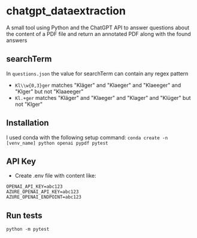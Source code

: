 # chatgpt_dataextraction
A small tool using Python and the ChatGPT API to answer questions about the content of a PDF file
and return an annotated PDF along with the found answers

## searchTerm 
In ```questions.json``` the value for searchTerm can contain any regex pattern
- ```Kl\\w{0,3}ger``` matches "Kläger" and "Klaeger" and "Klaeeger" and "Klger" but not "Klaaeeger"
- ```Kl.+ger``` matches "Kläger" and "Klaeger" and "Klager" and "Klüger" but not "Klger"

## Installation
I used conda with the following setup command:
````conda create -n [venv_name] python openai pypdf pytest````

## API Key
- Create .env file with content like:

````
OPENAI_API_KEY=abc123
AZURE_OPENAI_API_KEY=abc123
AZURE_OPENAI_ENDPOINT=abc123
````

## Run tests
```python -m pytest```

